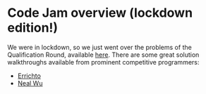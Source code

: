 # Code Jam overview (lockdown edition!)

We were in lockdown, so we just went over the problems of the Qualification Round, available [here](https://codingcompetitions.withgoogle.com/codejam/round/000000000043580a). There are some great solution walkthroughs available from prominent competitive programmers:

- [Errichto](https://www.youtube.com/watch?v=56yh1YF-TqA)
- [Neal Wu](https://www.youtube.com/watch?v=HOoJ0TxQDuA)